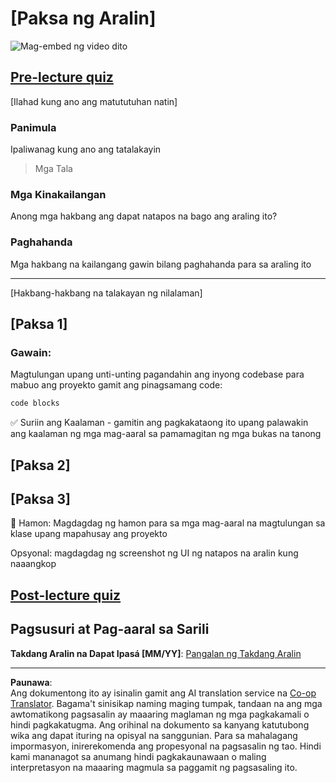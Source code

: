 <!--
CO_OP_TRANSLATOR_METADATA:
{
  "original_hash": "0494be70ad7fadd13a8c3d549c23e355",
  "translation_date": "2025-08-27T23:57:56+00:00",
  "source_file": "lesson-template/README.md",
  "language_code": "tl"
}
-->
# [Paksa ng Aralin]

![Mag-embed ng video dito](../../../lesson-template/video-url)

## [Pre-lecture quiz](../../../lesson-template/quiz-url)

[Ilahad kung ano ang matututuhan natin]

### Panimula

Ipaliwanag kung ano ang tatalakayin

> Mga Tala

### Mga Kinakailangan

Anong mga hakbang ang dapat natapos na bago ang araling ito?

### Paghahanda

Mga hakbang na kailangang gawin bilang paghahanda para sa araling ito

---

[Hakbang-hakbang na talakayan ng nilalaman]

## [Paksa 1]

### Gawain:

Magtulungan upang unti-unting pagandahin ang inyong codebase para mabuo ang proyekto gamit ang pinagsamang code:

```html
code blocks
```

✅ Suriin ang Kaalaman - gamitin ang pagkakataong ito upang palawakin ang kaalaman ng mga mag-aaral sa pamamagitan ng mga bukas na tanong

## [Paksa 2]

## [Paksa 3]

🚀 Hamon: Magdagdag ng hamon para sa mga mag-aaral na magtulungan sa klase upang mapahusay ang proyekto

Opsyonal: magdagdag ng screenshot ng UI ng natapos na aralin kung naaangkop

## [Post-lecture quiz](../../../lesson-template/quiz-url)

## Pagsusuri at Pag-aaral sa Sarili

**Takdang Aralin na Dapat Ipasá [MM/YY]**: [Pangalan ng Takdang Aralin](assignment.md)

---

**Paunawa**:  
Ang dokumentong ito ay isinalin gamit ang AI translation service na [Co-op Translator](https://github.com/Azure/co-op-translator). Bagama't sinisikap naming maging tumpak, tandaan na ang mga awtomatikong pagsasalin ay maaaring maglaman ng mga pagkakamali o hindi pagkakatugma. Ang orihinal na dokumento sa kanyang katutubong wika ang dapat ituring na opisyal na sanggunian. Para sa mahalagang impormasyon, inirerekomenda ang propesyonal na pagsasalin ng tao. Hindi kami mananagot sa anumang hindi pagkakaunawaan o maling interpretasyon na maaaring magmula sa paggamit ng pagsasaling ito.